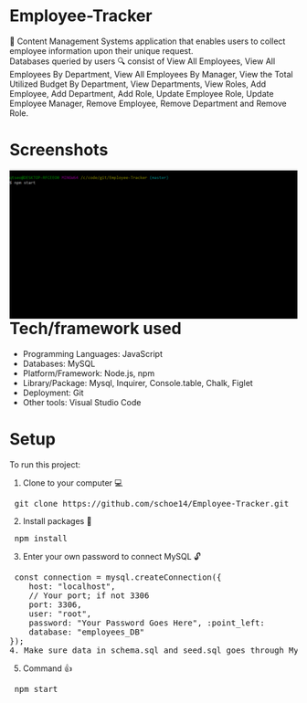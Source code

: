 # Employee-Tracker
:page_with_curl: Content Management Systems application that enables users to collect employee information upon their unique request.
<br>
Databases queried by users :mag: consist of View All Employees, View All Employees By Department, View All Employees By Manager, View the Total Utilized Budget By Department, View Departments, View Roles, Add Employee, Add Department, Add Role, Update Employee Role, Update Employee Manager, Remove Employee, Remove Department and Remove Role. 

# Screenshots
<img src="./assets/demo/demo.gif" style="float: left">

# Tech/framework used
* Programming Languages: JavaScript
* Databases: MySQL
* Platform/Framework: Node.js, npm
* Library/Package: Mysql, Inquirer, Console.table, Chalk, Figlet
* Deployment: Git
* Other tools: Visual Studio Code

# Setup
To run this project:
1. Clone to your computer :computer:
<pre> git clone https://github.com/schoe14/Employee-Tracker.git </pre>
2. Install packages :star2:
<pre> npm install </pre>
3. Enter your own password to connect MySQL :unlock:
<pre> const connection = mysql.createConnection({
    host: "localhost",
    // Your port; if not 3306
    port: 3306,
    user: "root",
    password: "Your Password Goes Here", :point_left:
    database: "employees_DB"
});
4. Make sure data in schema.sql and seed.sql goes through MySQL :calling:
</pre>
5. Command :+1:
<pre> npm start </pre>
